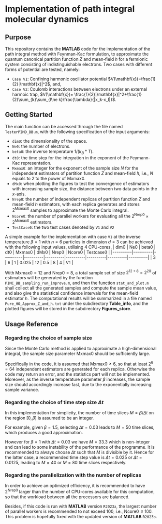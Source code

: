 # Implementation of path integral molecular dynamics

## Purpose

This repository contains the **MATLAB** code for the implementation of the path integral method with Feynman-Kac formulation, to approximate the quantum canonical partition function $Z$ and mean-field $h$ for a fermionic system consisting of indistinguishable electrons.
Two cases with different forms of potential are tested, namely:
* `Case V1`: Confining harmonic oscillator potential $V(\mathbf{x})=\frac{1}{2}|\mathbf{x}|^2$, and,
* `Case V2`: Coulomb interactions between electrons under an external harmoic trap, $V(\mathbf{x})= \frac{1}{2}|\mathbf{x}|^2+\frac{1}{2}\sum_{k}\sum_{l\ne k}\frac{\lambda}{|x_k-x_l|}$.

## Getting Started

The main function can be accessed through the file named `TesterPIMD_BB.m`, with the following specification of the input arguments:
*  `dim0`: the dimensionality of the space.
*  `Ne0`: the number of electrons.
*  `beta0`: the inverse temperature $1 / ( k_B * T )$.
*  `dt0`: the time step for the integration in the exponent of the Feymann-Kac representation.
*  `Mxmax0`: an integer for the exponent of the sample size $N$ for the independent estimators of partition function $Z$ and mean-field $h$, i.e., $N$ equals to $2$ to the power of $\mathrm{Mxmax0}$.
*  `dMx0`: when plotting the figures to test the convergence of estimators with increasing sample size, the distance between two data points in the $x$-axis.
*  `Nrep0`: the number of independent replicas of partition function $Z$ and mean-field $h$ estimators, with each replica generates and stores $2^\mathrm{Mxmax0}$ samples to approximate the Monte Carlo integral.
*  `Ncore0`: the number of parallel workers for evaluating all the $2^{\mathrm{Nrep0}}\times 2^\mathrm{Mxmax0}$ estimators.
*  `TestCase0`: the two test cases denoted by `V1` and `V2`

A simple example for the implementation with case `V1` at the inverse temperature $\beta=1$ with $n=6$ particles in dimension $d=3$ can be achieved with the following input values, utilising $4$ CPU-cores.
| dim0 | Ne0 | beta0 | dt0 | Mxmax0 | dMx0 | Nrep0 | Ncore0 | Testcase0 |
|----------|----------|----------|----------|----------|----------|----------|----------|----------|
| 3 | 6 | 1 | 0.025 | 12 | 0.5 | 8 | 4 | V1 |


With $\mathrm{Mxmax0} = 12$ and $\mathrm{Nrep0}=8$, a total sample set of size $2^{12+8}=2^{20}$ of estimators will be generated by the function `PIMC_BB_sampling_run_improve.m`, and then the function `stat_and_plot.m` shall collect all the generated samples and compute the sample mean value, and also give the statistical confidence intervals for the mean-field estimator $h$. The computational results will be summarized in a file named `Pure_HO_Approx_Z_and_h.txt` under the subdirectory **Table_info**, and the plotted figures will be stored in the subdirectory **Figures_store**.

## Usage Reference

### Regarding the choice of sample size
Since the Monte Carlo method is applied to approximate a high-dimensional integral, the sample size parameter $\mathrm{Mxmax0}$ should be sufficiently large.

Specifically in the code, it is assumed that $\mathrm{Mxmax0}\geq 6$, so that at least $2^6=64$ independent estimators are generated for each replica. Otherwise the code may return an error, and the statistics part will not be implemented. Moreover, as the inverse temperature parameter $\beta$ increases, the sample size should accordingly increase fast, due to the exponentially increasing sample variance.

### Regarding the choice of time step size $\Delta t$
In this implementation for simplicity, the number of time slices $M=\beta/\Delta t$ on the region $[0,\beta]$ is assumed to be an integer. 

For example, given $\beta=1.5$, selecting $\Delta t=0.03$ leads to $M=50$ time slices, which produces a good approximation. 

However for $\beta=1$ with $\Delta t=0.03$ we have $M=33.3$ which is non-integer and can lead to some instability of the performance of the programme. It is recommended to always choose $\Delta t$ such that $M$ is divisible by it. Hence for the latter case, a recommended time step value is $\Delta t = 0.025$ or $\Delta t = 0.0125$, leading to $M=40$ or $M=80$ time slices respectively.

### Regarding the parallelization with the number of replicas
In order to achieve an optimized efficiency, it is recommended to have $2^{\mathrm{Nrep0}}$ larger than the number of CPU-cores available for this computation, so that the workload between all the processors are balanced.

Besides, if this code is run with **MATLAB** version `R2023a`, the largest number of parallel workers is recommended to not exceed 100, i.e., $\mathrm{Ncore0}\leq 100$.  This problem is hopefully fixed with the updated version of **MATLAB** `R2023b`.




 
